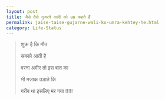 ```yaml
---
layout: post
title: जैसे तैसे गुजरने वाली को उम्र कहते हैं
permalink: jaise-taise-gujarne-wali-ko-umra-kehtey-he.html
category: Life-Status
---
```

> शुक्र है कि मौत
> 
> सबको आती है
> 
> वरना अमीर तो इस बात का
> 
> भी मजाक उडाते कि
> 
> गरीब था इसलिए मर गया !!!!!
